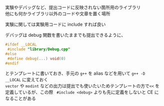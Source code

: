 実験やデバッグなど、提出コードに反映されない箇所用のライブラリ  
他にも何かライブラリ以外のコードや文章を置く場所  

実験に関しては実験用コードに include すれば良い  

デバッグは debug 関数を書いたままでも提出できるように、
```cpp
#ifdef __LOCAL
 #include "library/Debug.cpp"
#else
 #define debug(...) void(0)
#endif
```
とテンプレートに書いておき、手元の ```g++``` を alias などを用いて ```g++ -D __LOCAL``` に変えておく  
```vector``` や ```modint``` などの出力は提出でも使いたいためテンプレートの方で```<<``` を定義しているが、この際 ``` #include <debug>``` よりも先に定義をしないと CE になることがある
